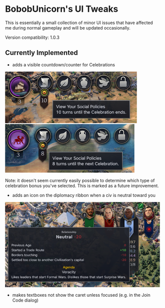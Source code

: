 # BobobUnicorn's UI Tweaks

This is essentially a small collection of minor UI issues that have affected me during normal gameplay and will be updated occasionally.

Version compatibility: 1.0.3

## Currently Implemented

- adds a visible countdown/counter for Celebrations

![In Celebration](screenshots/celebration-active.png)
![Not in Celebration](screenshots/celebration-inactive.png)

Note: it doesn't seem currently easily possible to determine which type of celebration bonus you've selected. This is marked as a future improvement.

- adds an icon on the diplomacy ribbon when a civ is neutral toward you

![Diplomacy ribbon](screenshots/diplo-ribbon.png)

- makes textboxes not show the caret unless focused (e.g. in the Join Code dialog)
